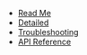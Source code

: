 * [Read Me](/README.md)
* [Detailed](/docs/Detailed.md)
* [Troubleshooting](/docs/Troubleshooting.md)
* [API Reference](/docs/api/README.md)
